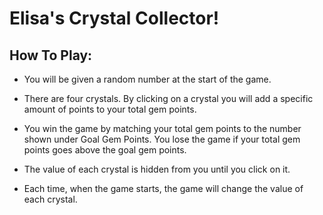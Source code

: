 # Elisa's Crystal Collector!

## How To Play:

* You will be given a random number at the start of the game.

* There are four crystals. By clicking on a crystal you will add a specific amount of points to your total gem points.

* You win the game by matching your total gem points to the number shown under Goal Gem Points. You lose the game if your total gem points goes above the goal gem points.

* The value of each crystal is hidden from you until you click on it.

* Each time, when the game starts, the game will change the value of each crystal.